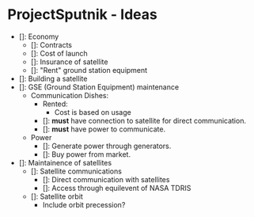 # ProjectSputnik - Ideas

- []: Economy
  - []: Contracts
  - []: Cost of launch
  - []: Insurance of satellite
  - []: "Rent" ground station equipment
- []: Building a satellite
- []: GSE (Ground Station Equipment) maintenance
  - Communication Dishes:
    - Rented:
      - Cost is based on usage
    - []: **must** have connection to satellite for direct communication.
    - []: **must** have power to communicate.
  - Power
    - []: Generate power through generators.
    - []: Buy power from market.
- []: Maintainence of satellites
  - []: Satellite communications
    - []: Direct communication with satellites
    - []: Access through equilevent of NASA TDRIS
  - []: Satellite orbit
    - Include orbit precession?
